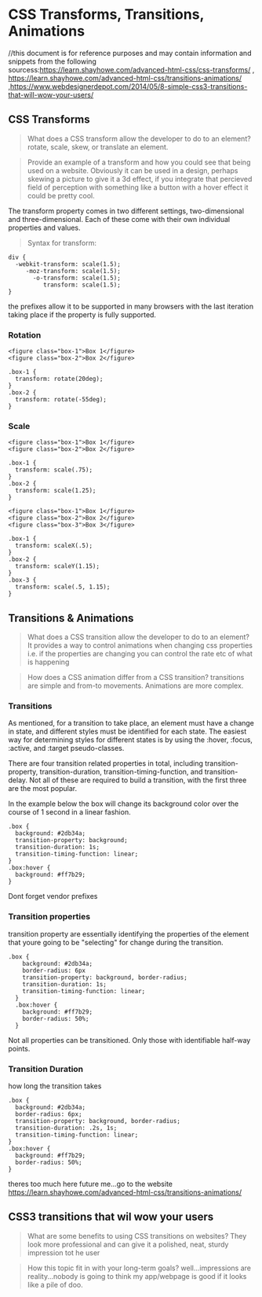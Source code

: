 # CSS Transforms, Transitions, Animations
//this document is for reference purposes and may contain information and snippets from the following sourcess:https://learn.shayhowe.com/advanced-html-css/css-transforms/ , https://learn.shayhowe.com/advanced-html-css/transitions-animations/ ,https://www.webdesignerdepot.com/2014/05/8-simple-css3-transitions-that-will-wow-your-users/

## CSS Transforms

>What does a CSS transform allow the developer to do to an element?
>rotate, scale, skew, or translate an element.

>Provide an example of a transform and how you could see that being used on a website.
>Obviously it can be used in a design, perhaps skewing a picture to give it a 3d effect, if you integrate that percieved field of perception with something like a button with a hover effect it could be pretty cool. 


The transform property comes in two different settings, two-dimensional and three-dimensional. Each of these come with their own individual properties and values.

>Syntax for transform:

```
div {
  -webkit-transform: scale(1.5);
     -moz-transform: scale(1.5);
       -o-transform: scale(1.5);
          transform: scale(1.5);
}
```

the prefixes allow it to be supported in many browsers with the last iteration taking place if the property is fully supported. 

### Rotation

```
<figure class="box-1">Box 1</figure>
<figure class="box-2">Box 2</figure>
```

```
.box-1 {
  transform: rotate(20deg);
}
.box-2 {
  transform: rotate(-55deg);
}
```

### Scale

```
<figure class="box-1">Box 1</figure>
<figure class="box-2">Box 2</figure>
``` 

```
.box-1 {
  transform: scale(.75);
}
.box-2 {
  transform: scale(1.25);
}
```

```
<figure class="box-1">Box 1</figure>
<figure class="box-2">Box 2</figure>
<figure class="box-3">Box 3</figure>
```

```
.box-1 {
  transform: scaleX(.5);
}
.box-2 {
  transform: scaleY(1.15);
}
.box-3 {
  transform: scale(.5, 1.15);
}
```


## Transitions & Animations 

>What does a CSS transition allow the developer to do to an element?
>It provides a way to control animations when changing css properties i.e. if the properties are changing you can control the rate etc of what is happening

>How does a CSS animation differ from a CSS transition?
>transitions are simple and from-to movements. Animations are more complex.



### Transitions

As mentioned, for a transition to take place, an element must have a change in state, and different styles must be identified for each state. The easiest way for determining styles for different states is by using the :hover, :focus, :active, and :target pseudo-classes.

There are four transition related properties in total, including transition-property, transition-duration, transition-timing-function, and transition-delay. Not all of these are required to build a transition, with the first three are the most popular.

In the example below the box will change its background color over the course of 1 second in a linear fashion.

```
.box {
  background: #2db34a;
  transition-property: background;
  transition-duration: 1s;
  transition-timing-function: linear;
}
.box:hover {
  background: #ff7b29;
}
```

Dont forget vendor prefixes

### Transition properties

transition property are essentially identifying the properties of the element that youre going to be "selecting" for change during the transition.

```
.box {
    background: #2db34a;
    border-radius: 6px
    transition-property: background, border-radius;
    transition-duration: 1s;
    transition-timing-function: linear;
  }
  .box:hover {
    background: #ff7b29;
    border-radius: 50%;
  }

```

Not all properties can be transitioned. Only those with identifiable half-way points.

### Transition Duration

how long the transition takes

```
.box {
  background: #2db34a;
  border-radius: 6px;
  transition-property: background, border-radius;
  transition-duration: .2s, 1s;
  transition-timing-function: linear;
}
.box:hover {
  background: #ff7b29;
  border-radius: 50%;
}
```

theres too much here future me...go to the website https://learn.shayhowe.com/advanced-html-css/transitions-animations/

## CSS3 transitions that wil wow your users

>What are some benefits to using CSS transitions on websites?
> They look more professional and can give it a polished, neat, sturdy impression tot he user

>How this topic fit in with your long-term goals?
>well...impressions are reality...nobody is going to think my app/webpage is good if it looks like a pile of doo.